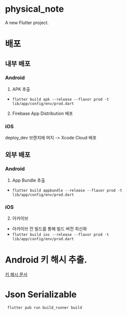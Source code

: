 # physical_note

A new Flutter project.

# 배포

## 내부 배포

### Android

1. APK 추출

- `flutter build apk --release --flavor prod -t lib/app/config/env/prod.dart`

2. Firebase App Distribution 배포

### iOS

deploy_dev 브랜치에 머지 -> Xcode Cloud 배포

## 외부 배포

### Android

1. App Bundle 추출

- `flutter build appbundle --release --flavor prod -t lib/app/config/env/prod.dart`

### iOS

2. 아카이브

- 아카이브 전 빌드를 통해 빌드 버전 최신화
- `flutter build ios --release --flavor prod -t lib/app/config/env/prod.dart`

# Android 키 해시 추출.

[키 해시 문서](android/app/keystore/keyhash.md)

# Json Serializable
` flutter pub run build_runner build`
